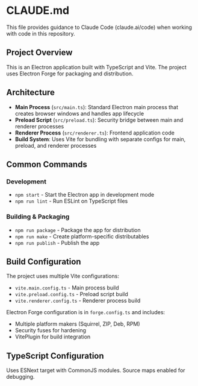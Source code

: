 # CLAUDE.md

This file provides guidance to Claude Code (claude.ai/code) when working with code in this repository.

## Project Overview

This is an Electron application built with TypeScript and Vite. The project uses Electron Forge for packaging and distribution.

## Architecture

- **Main Process** (`src/main.ts`): Standard Electron main process that creates browser windows and handles app lifecycle
- **Preload Script** (`src/preload.ts`): Security bridge between main and renderer processes
- **Renderer Process** (`src/renderer.ts`): Frontend application code
- **Build System**: Uses Vite for bundling with separate configs for main, preload, and renderer processes

## Common Commands

### Development
- `npm start` - Start the Electron app in development mode
- `npm run lint` - Run ESLint on TypeScript files

### Building & Packaging
- `npm run package` - Package the app for distribution
- `npm run make` - Create platform-specific distributables
- `npm run publish` - Publish the app

## Build Configuration

The project uses multiple Vite configurations:
- `vite.main.config.ts` - Main process build
- `vite.preload.config.ts` - Preload script build  
- `vite.renderer.config.ts` - Renderer process build

Electron Forge configuration is in `forge.config.ts` and includes:
- Multiple platform makers (Squirrel, ZIP, Deb, RPM)
- Security fuses for hardening
- VitePlugin for build integration

## TypeScript Configuration

Uses ESNext target with CommonJS modules. Source maps enabled for debugging.